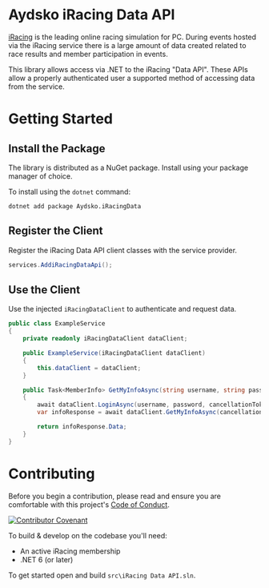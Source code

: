 # Aydsko iRacing Data API

[iRacing](https://www.iracing.com) is the leading online racing simulation for PC. During events hosted via the iRacing service there is a large amount of data created related to race results and member participation in events.

This library allows access via .NET to the iRacing "Data API". These APIs allow a properly authenticated user a supported method of accessing data from the service.

# Getting Started

## Install the Package

The library is distributed as a NuGet package. Install using your package manager of choice.

To install using the `dotnet` command:

```pwsh
dotnet add package Aydsko.iRacingData
```

## Register the Client

Register the iRacing Data API client classes with the service provider.

```csharp
services.AddiRacingDataApi();
```

## Use the Client

Use the injected `iRacingDataClient` to authenticate and request data.

```csharp
public class ExampleService
{
    private readonly iRacingDataClient dataClient;

    public ExampleService(iRacingDataClient dataClient)
    {
        this.dataClient = dataClient;
    }

    public Task<MemberInfo> GetMyInfoAsync(string username, string password, CancellationToken cancellationToken = default)
    {
        await dataClient.LoginAsync(username, password, cancellationToken);
        var infoResponse = await dataClient.GetMyInfoAsync(cancellationToken);

        return infoResponse.Data;
    }
}
```

# Contributing

Before you begin a contribution, please read and ensure you are comfortable with this project's [Code of Conduct](CODE_OF_CONDUCT.md).

[![Contributor Covenant](https://img.shields.io/badge/Contributor%20Covenant-2.1-4baaaa.svg)](code_of_conduct.md)

To build & develop on the codebase you'll need:

 - An active iRacing membership
 - .NET 6 (or later)

To get started open and build `src\iRacing Data API.sln`.
